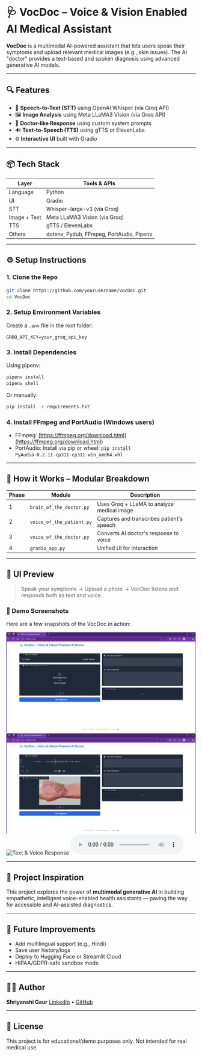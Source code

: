 # 🩺 VocDoc – Voice & Vision Enabled AI Medical Assistant

**VocDoc** is a multimodal AI-powered assistant that lets users speak their symptoms and upload relevant medical images (e.g., skin issues). The AI "doctor" provides a text-based and spoken diagnosis using advanced generative AI models.

---

## 🔍 Features

* 🎤 **Speech-to-Text (STT)** using OpenAI Whisper (via Groq API)
* 🖼️ **Image Analysis** using Meta LLaMA3 Vision (via Groq API)
* 🧠 **Doctor-like Response** using custom system prompts
* 🔊 **Text-to-Speech (TTS)** using gTTS or ElevenLabs
* 🌐 **Interactive UI** built with Gradio

---

## 📦 Tech Stack

| Layer        | Tools & APIs                             |
| ------------ | ---------------------------------------- |
| Language     | Python                                   |
| UI           | Gradio                                   |
| STT          | Whisper-large-v3 (via Groq)              |
| Image + Text | Meta LLaMA3 Vision (via Groq)            |
| TTS          | gTTS / ElevenLabs                        |
| Others       | dotenv, Pydub, FFmpeg, PortAudio, Pipenv |

---

## ⚙️ Setup Instructions

### 1. Clone the Repo

```bash
git clone https://github.com/yourusername/VocDoc.git
cd VocDoc
```

### 2. Setup Environment Variables

Create a `.env` file in the root folder:

```env
GROQ_API_KEY=your_groq_api_key

```

### 3. Install Dependencies

Using pipenv:

```bash
pipenv install
pipenv shell
```

Or manually:

```bash
pip install -r requirements.txt
```

### 4. Install FFmpeg and PortAudio (Windows users)

* FFmpeg: [https://ffmpeg.org/download.html](https://ffmpeg.org/download.html)
* PortAudio: Install via pip or wheel: `pip install PyAudio‑0.2.11‑cp311‑cp311‑win_amd64.whl`

---

## 🧪 How it Works – Modular Breakdown

| Phase | Module                    | Description                                |
| ----- | ------------------------- | ------------------------------------------ |
| 1     | `brain_of_the_doctor.py`  | Uses Groq + LLaMA to analyze medical image |
| 2     | `voice_of_the_patient.py` | Captures and transcribes patient's speech  |
| 3     | `voice_of_the_doctor.py`  | Converts AI doctor's response to voice     |
| 4     | `gradio_app.py`           | Unified UI for interaction                 |

---

## 🎨 UI Preview

> Speak your symptoms → Upload a photo → VocDoc listens and responds both as text and voice.

### 📸 Demo Screenshots

Here are a few snapshots of the VocDoc in action:

![Audio Input](working_ss/UI.jpg)
![Image Upload](working_ss/upload.jpg)
![Text & Voice Response](working_ss/Final_ouput.jpg)
![Voice Response](final.mp3)


---

## 🌟 Project Inspiration

This project explores the power of **multimodal generative AI** in building empathetic, intelligent voice-enabled health assistants — paving the way for accessible and AI-assisted diagnostics.

---

## 🤖 Future Improvements

* Add multilingual support (e.g., Hindi)
* Save user history/logs
* Deploy to Hugging Face or Streamlit Cloud
* HIPAA/GDPR-safe sandbox mode

---

## 👩‍💻 Author

**Shriyanshi Gaur**
[LinkedIn](https://www.linkedin.com/in/shriyanshi-gaur-a4419428b) • [GitHub](https://github.com/shriyanshi-gaur)

---

## 📄 License

This project is for educational/demo purposes only. Not intended for real medical use.
